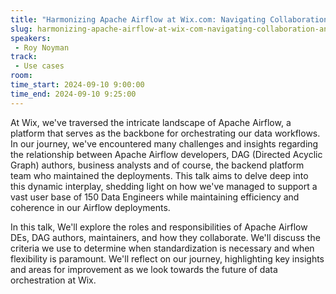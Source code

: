 ```yaml
---
title: "Harmonizing Apache Airflow at Wix.com: Navigating Collaboration and Standards at Scale"
slug: harmonizing-apache-airflow-at-wix-com-navigating-collaboration-and-standards-at-scale
speakers:
 - Roy Noyman
track:
 - Use cases
room: 
time_start: 2024-09-10 9:00:00
time_end: 2024-09-10 9:25:00
---
```


At Wix, we've traversed the intricate landscape of Apache Airflow, a platform that serves as the backbone for orchestrating our data workflows. In our journey, we've encountered many challenges and insights regarding the relationship between Apache Airflow developers, DAG (Directed Acyclic Graph) authors, business analysts and of course, the backend platform team who maintained the deployments. This talk aims to delve deep into this dynamic interplay, shedding light on how we've managed to support a vast user base of 150 Data Engineers while maintaining efficiency and coherence in our Airflow deployments.

In this talk, We'll explore the roles and responsibilities of Apache Airflow DEs, DAG authors, maintainers, and how they collaborate. We'll discuss the criteria we use to determine when standardization is necessary and when flexibility is paramount. 
We'll reflect on our journey, highlighting key insights and areas for improvement as we look towards the future of data orchestration at Wix.
